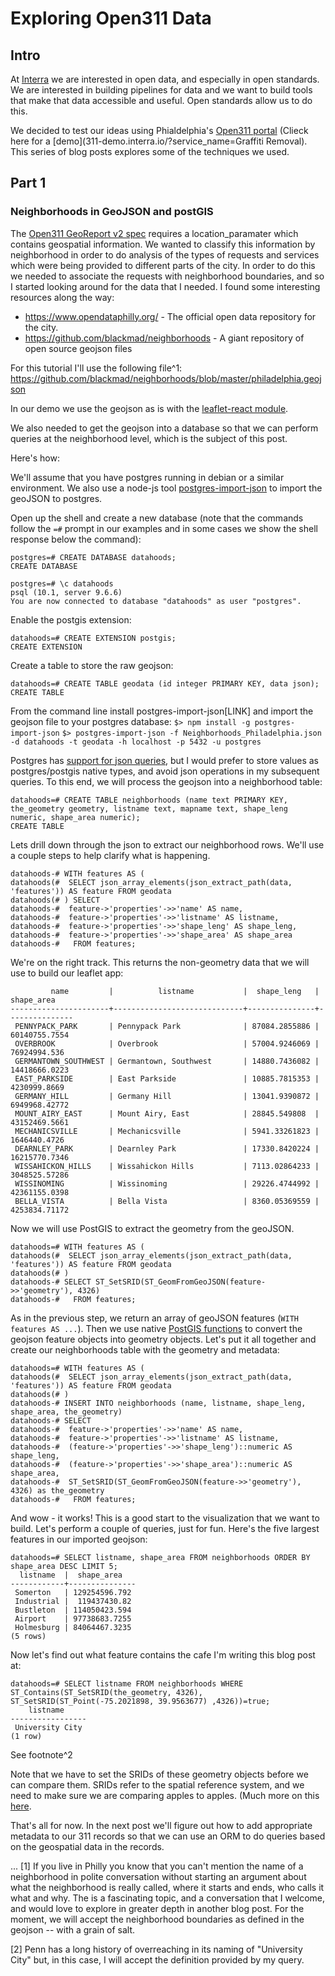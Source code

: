 # Exploring Open311 Data
## Intro
At [Interra](http://interra.io) we are interested in open data, and especially in open standards. We are interested in building pipelines for data and we want to build tools that make that data accessible and useful. Open standards allow us to do this.

We decided to test our ideas using Phialdelphia's [Open311 portal](https://www.opendataphilly.org/dataset/311-service-and-information-requests) (Clieck here for a [demo](311-demo.interra.io/?service_name=Graffiti Removal). This series of blog posts explores some of the techniques we used.

## Part 1
### Neighborhoods in GeoJSON and postGIS
The [Open311 GeoReport v2 spec](http://wiki.open311.org/GeoReport_v2/) requires a location_paramater which contains geospatial information. We wanted to classify this information by neighborhood in order to do analysis of the types of requests and services which were being provided to different parts of the city. In order to do this we needed to associate the requests with neighborhood boundaries, and so I started looking around for the data that I needed. I found some interesting resources along the way:

* https://www.opendataphilly.org/ - The official open data repository for the city.
* https://github.com/blackmad/neighborhoods - A giant repository of open source geojson files

For this tutorial I'll use the following file^1: https://github.com/blackmad/neighborhoods/blob/master/philadelphia.geojson 

In our demo we use the geojson as is with the [leaflet-react module](https://github.com/PaulLeCam/react-leaflet).

We also needed to get the geojson into a database so that we can perform queries at the neighborhood level, which is the subject of this post.

Here's how:

We'll assume that you have postgres running in debian or a similar environment. We also use a node-js tool [postgres-import-json](https://github.com/dzuluaga/postgres-import-json) to import the geoJSON to postgres.

Open up the shell and create a new database (note that the commands follow the `=#` prompt in our examples and in some cases we show the shell response below the command):
```
postgres=# CREATE DATABASE datahoods;
CREATE DATABASE

postgres=# \c datahoods 
psql (10.1, server 9.6.6)
You are now connected to database "datahoods" as user "postgres".
```

Enable the postgis extension:
```
datahoods=# CREATE EXTENSION postgis;
CREATE EXTENSION
```

Create a table to store the raw geojson:
```
datahoods=# CREATE TABLE geodata (id integer PRIMARY KEY, data json);
CREATE TABLE
```
From the command line install postgres-import-json[LINK] and import the geojson file to your postgres database:
`$> npm install -g postgres-import-json`
`$> postgres-import-json -f Neighborhoods_Philadelphia.json -d datahoods -t geodata -h localhost -p 5432 -u postgres`

Postgres has [support for json queries](https://www.postgresql.org/docs/9.3/static/functions-json.html), but I would prefer to store values as postgres/postgis native types, and avoid json operations in my subsequent queries. To this end, we will process the geojson into a neighborhood table:
```
datahoods=# CREATE TABLE neighborhoods (name text PRIMARY KEY, the_geometry geometry, listname text, mapname text, shape_leng numeric, shape_area numeric);
CREATE TABLE
```

Lets drill down through the json to extract our neighborhood rows. We'll use a couple steps to help clarify what is happening.
```
datahoods-# WITH features AS (
datahoods(#  SELECT json_array_elements(json_extract_path(data, 'features')) AS feature FROM geodata
datahoods(# ) SELECT 
datahoods-#  feature->'properties'->>'name' AS name,
datahoods-#  feature->'properties'->>'listname' AS listname,
datahoods-#  feature->'properties'->>'shape_leng' AS shape_leng,
datahoods-#  feature->'properties'->>'shape_area' AS shape_area
datahoods-#   FROM features;
```

We're on the right track. This returns the non-geometry data that we will use to build our leaflet app:

```
         name         |          listname           |  shape_leng   |  shape_area   
----------------------+-----------------------------+---------------+---------------
 PENNYPACK_PARK       | Pennypack Park              | 87084.2855886 | 60140755.7554
 OVERBROOK            | Overbrook                   | 57004.9246069 | 76924994.536
 GERMANTOWN_SOUTHWEST | Germantown, Southwest       | 14880.7436082 | 14418666.0223
 EAST_PARKSIDE        | East Parkside               | 10885.7815353 | 4230999.8669
 GERMANY_HILL         | Germany Hill                | 13041.9390872 | 6949968.42772
 MOUNT_AIRY_EAST      | Mount Airy, East            | 28845.549808  | 43152469.5661
 MECHANICSVILLE       | Mechanicsville              | 5941.33261823 | 1646440.4726
 DEARNLEY_PARK        | Dearnley Park               | 17330.8420224 | 16215770.7346
 WISSAHICKON_HILLS    | Wissahickon Hills           | 7113.02864233 | 3048525.57286
 WISSINOMING          | Wissinoming                 | 29226.4744992 | 42361155.0398
 BELLA_VISTA          | Bella Vista                 | 8360.05369559 | 4253834.71172
```

Now we will use PostGIS to extract the geometry from the geoJSON.

```
datahoods=# WITH features AS (
datahoods(#  SELECT json_array_elements(json_extract_path(data, 'features')) AS feature FROM geodata
datahoods(# )
datahoods-# SELECT ST_SetSRID(ST_GeomFromGeoJSON(feature->>'geometry'), 4326)
datahoods-#   FROM features;
```

As in the previous step, we return an array of geoJSON features (`WITH features AS ...`). Then we use native [PostGIS functions](https://postgis.net/docs/reference.html) to convert the geojson feature objects into  geometry objects. Let's put it all together and create our neighborhoods table with the geometry and metadata:
```
datahoods=# WITH features AS (
datahoods(#  SELECT json_array_elements(json_extract_path(data, 'features')) AS feature FROM geodata
datahoods(# ) 
datahoods-# INSERT INTO neighborhoods (name, listname, shape_leng, shape_area, the_geometry)
datahoods-# SELECT 
datahoods-#  feature->'properties'->>'name' AS name,
datahoods-#  feature->'properties'->>'listname' AS listname,
datahoods-#  (feature->'properties'->>'shape_leng')::numeric AS shape_leng,
datahoods-#  (feature->'properties'->>'shape_area')::numeric AS shape_area,
datahoods-#  ST_SetSRID(ST_GeomFromGeoJSON(feature->>'geometry'), 4326) as the_geometry
datahoods-#   FROM features;
```

And wow - it works! This is a good start to the visualization that we want to build. Let's perform a couple of queries, just for fun. Here's the five largest features in our imported geojson:
```
datahoods=# SELECT listname, shape_area FROM neighborhoods ORDER BY shape_area DESC LIMIT 5;
  listname  |  shape_area   
------------+---------------
 Somerton   | 129254596.792
 Industrial |  119437430.82
 Bustleton  | 114050423.594
 Airport    | 97738683.7255
 Holmesburg | 84064467.3235
(5 rows)
```

Now let's find out what feature contains the cafe I'm writing this blog post at:
```
datahoods=# SELECT listname FROM neighborhoods WHERE ST_Contains(ST_SetSRID(the_geometry, 4326), ST_SetSRID(ST_Point(-75.2021898, 39.9563677) ,4326))=true;
    listname     
-----------------
 University City
(1 row)
```
See footnote^2

Note that we have to set the SRIDs of these geometry objects before we can compare them. SRIDs refer to the spatial reference system, and we need to make sure we are comparing apples to apples. (Much more on this [here](https://en.wikipedia.org/wiki/Spatial_reference_system).

That's all for now. In the next post we'll figure out how to add appropriate metadata to our 311 records so that we can use an ORM to do queries based on the geospatial data in the records.

...
[1] If you live in Philly you know that you can't mention the name of a neighborhood in polite conversation without starting an argument about what the neighborhood is really called, where it starts and ends, who calls it what and why. The is a fascinating topic, and a conversation that I welcome, and would love to explore in greater depth in another blog post. For the moment, we will accept the neighborhood boundaries as defined in the geojson -- with a grain of salt.

[2] Penn has a long history of overreaching in its naming of "University City" but, in this case, I will accept the definition provided by my query.
